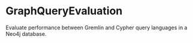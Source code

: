# GraphQueryEvaluation
Evaluate performance between Gremlin and Cypher query languages in a Neo4j database.
